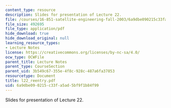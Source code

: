 ```yaml
---
content_type: resource
description: Slides for presentation of Lecture 22.
file: /courses/16-851-satellite-engineering-fall-2003/6a9dbe090215c33fa5ad5bf9f1b84f99_l22_reentry.pdf
file_size: 492695
file_type: application/pdf
hide_download: true
hide_download_original: null
learning_resource_types:
- Lecture Notes
license: https://creativecommons.org/licenses/by-nc-sa/4.0/
ocw_type: OCWFile
parent_title: Lecture Notes
parent_type: CourseSection
parent_uid: 3b549c67-355e-4f8c-928c-487a6fa37853
resourcetype: Document
title: l22_reentry.pdf
uid: 6a9dbe09-0215-c33f-a5ad-5bf9f1b84f99
---
```

Slides for presentation of Lecture 22.